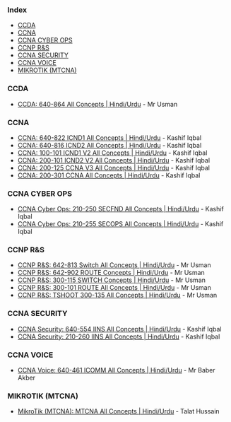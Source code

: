 ### Index

* [CCDA](#CCDA)
* [CCNA](#CCNA)
* [CCNA CYBER OPS](#CCNACYBEROPS)
* [CCNP R&S](#CCNPR&S)
* [CCNA SECURITY](#CCNASECURITY)
* [CCNA VOICE](#CCNAVOICE)
* [MIKROTIK (MTCNA)](#MIKROTIK(MTCNA))

### CCDA

* [CCDA: 640-864 All Concepts | Hindi/Urdu](https://www.urduitacademy.com/courses/videos/19) - Mr Usman


### CCNA

* [CCNA: 640-822 ICND1 All Concepts | Hindi/Urdu](https://www.urduitacademy.com/courses/videos/4) - Kashif Iqbal
* [CCNA: 640-816 ICND2 All Concepts | Hindi/Urdu](https://www.urduitacademy.com/courses/videos/5) - Kashif Iqbal
* [CCNA: 100-101 ICND1 V2 All Concepts | Hindi/Urdu](https://www.urduitacademy.com/courses/videos/18) - Kashif Iqbal
* [CCNA: 200-101 ICND2 V2 All Concepts | Hindi/Urdu](https://www.urduitacademy.com/courses/videos/20) - Kashif Iqbal
* [CCNA: 200-125 CCNA V3 All Concepts | Hindi/Urdu](https://www.urduitacademy.com/courses/videos/32) - Kashif Iqbal
* [CCNA: 200-301 CCNA All Concepts | Hindi/Urdu](https://www.urduitacademy.com/courses/videos/57) - Kashif Iqbal


### CCNA CYBER OPS

* [CCNA Cyber Ops: 210-250 SECFND All Concepts | Hindi/Urdu](https://www.urduitacademy.com/courses/videos/44) - Kashif Iqbal
* [CCNA Cyber Ops: 210-255 SECOPS All Concepts | Hindi/Urdu](https://www.urduitacademy.com/courses/videos/51) - Kashif Iqbal


### CCNP R&S

* [CCNP R&S: 642-813 Switch All Concepts | Hindi/Urdu](https://www.urduitacademy.com/courses/videos/21) - Mr Usman
* [CCNP R&S: 642-902 ROUTE Concepts | Hindi/Urdu](https://www.urduitacademy.com/courses/videos/24) - Mr Usman
* [CCNP R&S: 300-115 SWITCH Concepts | Hindi/Urdu](https://www.urduitacademy.com/courses/videos/27) - Mr Usman
* [CCNP R&S: 300-101 ROUTE All Concepts | Hindi/Urdu](https://www.urduitacademy.com/courses/videos/30) - Mr Usman
* [CCNP R&S: TSHOOT 300-135 All Concepts | Hindi/Urdu](https://www.urduitacademy.com/courses/videos/36) - Mr Usman


### CCNA SECURITY

* [CCNA Security: 640-554 IINS All Concepts | Hindi/Urdu](https://www.urduitacademy.com/courses/videos/23) - Kashif Iqbal
* [CCNA Security: 210-260 IINS All Concepts | Hindi/Urdu](https://www.urduitacademy.com/courses/videos/35) - Kashif Iqbal


### CCNA VOICE

* [CCNA Voice: 640-461 ICOMM All Concepts | Hindi/Urdu](https://www.urduitacademy.com/courses/videos/26) - Mr Baber Akber


### MIKROTIK (MTCNA)


* [MikroTik (MTCNA): MTCNA All Concepts | Hindi/Urdu](https://www.urduitacademy.com/courses/videos/59) - Talat Hussain
